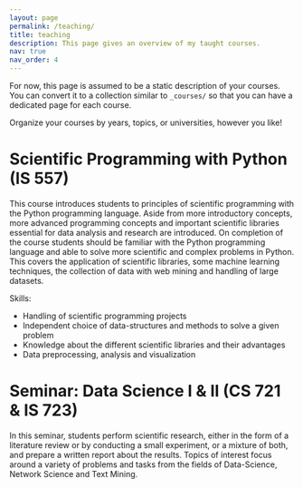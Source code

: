 ```yaml
---
layout: page
permalink: /teaching/
title: teaching
description: This page gives an overview of my taught courses.
nav: true
nav_order: 4
---
```


For now, this page is assumed to be a static description of your courses. You can convert it to a collection similar to `_courses/` so that you can have a dedicated page for each course.

Organize your courses by years, topics, or universities, however you like!

# Scientific Programming with Python (IS 557)
This course introduces students to principles of scientific programming with the Python programming language. Aside from more introductory concepts, more advanced programming concepts and important scientific libraries essential for data analysis and research are introduced.
On completion of the course students should be familiar with the Python programming language and able to solve more scientific and complex problems in Python. This covers the application of scientific libraries, some machine learning techniques, the collection of data with web mining and handling of large datasets.

Skills:

- Handling of scientific programming projects
- Independent choice of data-structures and methods to solve a given problem
- Knowledge about the different scientific libraries and their advantages
- Data preprocessing, analysis and visualization


# Seminar: Data Science I & II (CS 721 & IS 723)
In this seminar, students perform scientific research, either in the form of a literature review or by conducting a small experiment, or a mixture of both, and prepare a written report about the results. Topics of interest focus around a variety of problems and tasks from the fields of Data-Science, Network Science and Text Mining. 